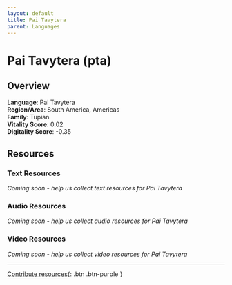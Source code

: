 ```yaml
---
layout: default
title: Pai Tavytera
parent: Languages
---
```


# Pai Tavytera (pta)

## Overview

**Language**: Pai Tavytera  
**Region/Area**: South America, Americas  
**Family**: Tupian  
**Vitality Score**: 0.02  
**Digitality Score**: -0.35  

## Resources

### Text Resources
*Coming soon - help us collect text resources for Pai Tavytera*

### Audio Resources
*Coming soon - help us collect audio resources for Pai Tavytera*

### Video Resources
*Coming soon - help us collect video resources for Pai Tavytera*

---

[Contribute resources](https://fairtrain.github.io/){: .btn .btn-purple }
